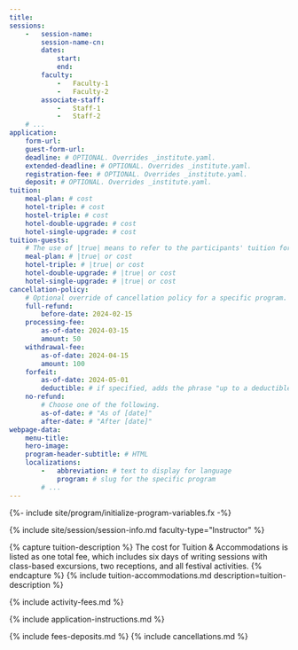 ```yaml
---
title:
sessions:
    -   session-name:
        session-name-cn:
        dates:
            start:
            end:
        faculty:
            -   Faculty-1
            -   Faculty-2
        associate-staff:
            -   Staff-1
            -   Staff-2
    # ...
application:
    form-url:
    guest-form-url:
    deadline: # OPTIONAL. Overrides _institute.yaml.
    extended-deadline: # OPTIONAL. Overrides _institute.yaml.
    registration-fee: # OPTIONAL. Overrides _institute.yaml.
    deposit: # OPTIONAL. Overrides _institute.yaml.
tuition:
    meal-plan: # cost
    hotel-triple: # cost
    hostel-triple: # cost
    hotel-double-upgrade: # cost
    hotel-single-upgrade: # cost
tuition-guests:
    # The use of |true| means to refer to the participants' tuition for the value
    meal-plan: # |true| or cost
    hotel-triple: # |true| or cost
    hotel-double-upgrade: # |true| or cost
    hotel-single-upgrade: # |true| or cost
cancellation-policy:
    # Optional override of cancellation policy for a specific program. This is unusual to have (mostly for choral program), and most programs rely on the cancellation schedule provided in _institute.yaml.
    full-refund:
        before-date: 2024-02-15
    processing-fee:
        as-of-date: 2024-03-15
        amount: 50
    withdrawal-fee:
        as-of-date: 2024-04-15
        amount: 100
    forfeit:
        as-of-date: 2024-05-01
        deductible: # if specified, adds the phrase "up to a deductible of X."
    no-refund:
        # Choose one of the following.
        as-of-date: # "As of [date]"
        after-date: # "After [date]"
webpage-data:
    menu-title:
    hero-image:
    program-header-subtitle: # HTML
    localizations:
        -   abbreviation: # text to display for language
            program: # slug for the specific program
        # ...
---
```

{%- include site/program/initialize-program-variables.fx -%}

{% include site/session/session-info.md faculty-type="Instructor" %}

{% capture tuition-description %}
The cost for Tuition & Accommodations is listed as one total fee, which includes six days of writing sessions with class-based excursions, two receptions, and all festival activities.
{% endcapture %}
{% include tuition-accommodations.md description=tuition-description %}

{% include activity-fees.md %}

{% include application-instructions.md %}

{% include fees-deposits.md %}
{% include cancellations.md %}

